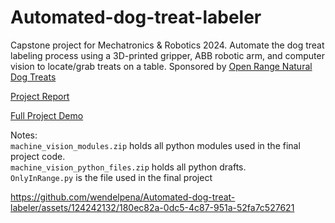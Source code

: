 # Automated-dog-treat-labeler

Capstone project for Mechatronics & Robotics 2024. Automate the dog treat labeling process using a 3D-printed gripper, ABB robotic arm, and computer vision to locate/grab treats on a table. Sponsored by [Open Range Natural Dog Treats](https://openrangepettreats.com/)

[Project Report](https://github.com/wendelpena/Automated-dog-treat-labeler/blob/main/mechatronics-final-project-report2024.pdf)

[Full Project Demo](https://github.com/wendelpena/Automated-dog-treat-labeler/blob/main/dogTreatLabeler_demo.mp4)

Notes:  
```machine_vision_modules.zip``` holds all python modules used in the final project code.  
```machine_vision_python_files.zip``` holds all python drafts.  
```OnlyInRange.py``` is the file used in the final project

https://github.com/wendelpena/Automated-dog-treat-labeler/assets/124242132/180ec82a-0dc5-4c87-951a-52fa7c527621

